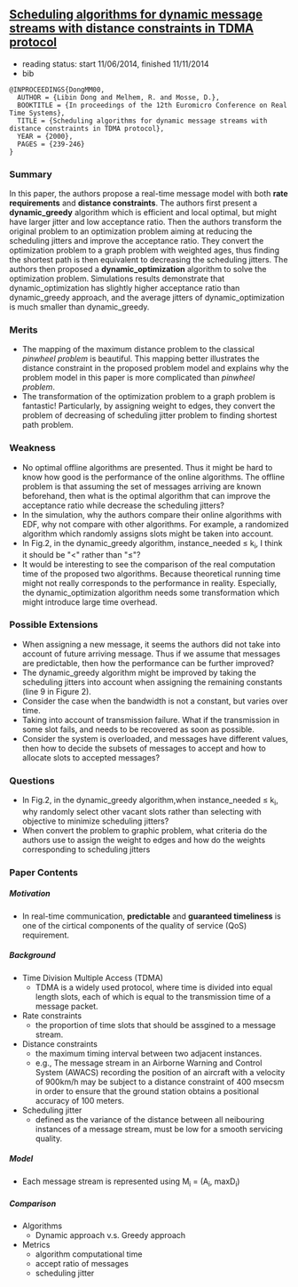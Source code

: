 ## [Scheduling algorithms for dynamic message streams with distance constraints in TDMA protocol](http://ieeexplore.ieee.org/xpls/abs_all.jsp?arnumber=854012&tag=1)

- reading status: start 11/06/2014, finished 11/11/2014
- bib
```
@INPROCEEDINGS{DongMM00, 
  AUTHOR = {Libin Dong and Melhem, R. and Mosse, D.}, 
  BOOKTITLE = {In proceedings of the 12th Euromicro Conference on Real Time Systems}, 
  TITLE = {Scheduling algorithms for dynamic message streams with distance constraints in TDMA protocol}, 
  YEAR = {2000}, 
  PAGES = {239-246}
}
```

### Summary
In this paper, the authors propose a real-time message model with both **rate requirements** and **distance constraints**. The authors first present a **dynamic\_greedy** algorithm which is efficient and local optimal, but might have larger jitter and low acceptance ratio. Then the authors transform the original problem to an optimization problem aiming at reducing the scheduling jitters and improve the acceptance ratio. They convert the optimization problem to a graph problem with weighted ages, thus finding the shortest path is then equivalent to decreasing the scheduling jitters. The authors then proposed a **dynamic\_optimization** algorithm to solve the optimization problem. Simulations results demonstrate that dynamic\_optimization has slightly higher acceptance ratio than dynamic\_greedy approach, and the average jitters of dynamic\_optimization is much smaller than dynamic\_greedy.


### Merits
- The mapping of the maximum distance problem to the classical *pinwheel problem* is beautiful. This mapping better illustrates the distance constraint in the proposed problem model and explains why the problem model in this paper is more complicated than *pinwheel problem*.
- The transformation of the optimization problem to a graph problem is fantastic! Particularly, by assigning weight to edges, they convert the problem of decreasing of scheduling jitter problem to finding shortest path problem. 

### Weakness
- No optimal offline algorithms are presented. Thus it might be hard to know how good is the performance of the online algorithms. The offline problem is that assuming the set of messages arriving are known beforehand, then what is the optimal algorithm that can improve the acceptance ratio while decrease the scheduling jitters?
- In the simulation, why the authors compare their online algorithms with EDF, why not compare with other algorithms. For example, a randomized algorithm which randomly assigns slots might be taken into account.
- In Fig.2, in the dynamic\_greedy algorithm,  instance\_needed  &le; k<sub>i</sub>, I think it should be "<" rather than "&le;"?
- It would be interesting to see the comparison of the real computation time of the proposed two algorithms. Because theoretical running time might not really corresponds to the performance in reality. Especially, the dynamic\_optimization algorithm needs some transformation which might introduce large time overhead.



### Possible Extensions
- When assigning a new message, it seems the authors did not take into account of future arriving message. Thus if we assume that messages are predictable, then how the performance can be further improved?
- The dynamic\_greedy algorithm might be improved by taking the scheduling jitters into account when assigning the remaining constants (line 9 in Figure 2).
- Consider the case when the bandwidth is not a constant, but varies over time.
- Taking into account of transmission failure. What if the transmission in some slot fails, and needs to be recovered as soon as possible.
- Consider the system is overloaded, and messages have different values, then how to decide the subsets of messages to accept and how to allocate slots to accepted messages?

### Questions
- In Fig.2, in the dynamic\_greedy algorithm,when instance\_needed  &le; k<sub>i</sub>, why randomly select other vacant slots rather than selecting with objective to minimize scheduling jitters?
- When convert the problem to graphic problem, what criteria do the authors use to assign the weight to edges and how do the weights corresponding to scheduling jitters

### Paper Contents
##### Motivation
- In real-time communication, **predictable** and **guaranteed timeliness** is one of the cirtical components of the quality of service (QoS) requirement.

##### Background
- Time Division Multiple Access (TDMA)
  - TDMA is a widely used protocol, where time is divided into equal length slots, each of which is equal to the transmission time of a message packet.
- Rate constraints
  - the proportion of time slots that should be assgined to a message stream.
- Distance constraints
  - the maximum timing interval between two adjacent instances.
  - e.g., The message stream in an Airborne Warning and Control System (AWACS) recording the position of an aircraft with a velocity of 900km/h may be subject to a distance constraint of 400 msecsm in order to ensure that the ground station obtains a positional accuracy of 100 meters.
- Scheduling jitter
  - defined as the variance of the distance between all neibouring instances of a message stream, must be low for a smooth servicing quality.

##### Model
- Each message stream is represented using M<sub>i</sub> = (A<sub>i</sub>, maxD<sub>i</sub>)

##### Comparison
- Algorithms
  - Dynamic approach v.s. Greedy approach
- Metrics
  - algorithm computational time
  - accept ratio of messages
  - scheduling jitter
  





